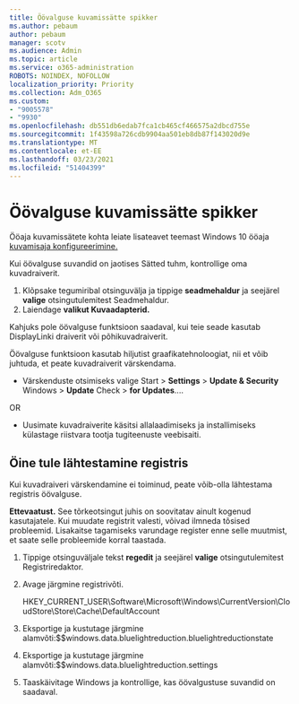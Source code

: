 ```yaml
---
title: Öövalguse kuvamissätte spikker
ms.author: pebaum
author: pebaum
manager: scotv
ms.audience: Admin
ms.topic: article
ms.service: o365-administration
ROBOTS: NOINDEX, NOFOLLOW
localization_priority: Priority
ms.collection: Adm_O365
ms.custom:
- "9005578"
- "9930"
ms.openlocfilehash: db551db6edab7fca1cb465cf466575a2dbcd755e
ms.sourcegitcommit: 1f43598a726cdb9904aa501eb8db87f143020d9e
ms.translationtype: MT
ms.contentlocale: et-EE
ms.lasthandoff: 03/23/2021
ms.locfileid: "51404399"
---
```

# <a name="help-with-the-night-light-display-setting"></a>Öövalguse kuvamissätte spikker

Ööaja kuvamissätete kohta leiate lisateavet teemast Windows 10 ööaja [kuvamisaja konfigureerimine.](https://support.microsoft.com/windows/set-your-display-for-night-time-in-windows-10-18fe903a-e0a1-8326-4c68-fd23d7aaf136)

Kui öövalguse suvandid on jaotises Sätted tuhm, kontrollige oma kuvadraiverit. 

1. Klõpsake tegumiribal otsinguvälja ja tippige **seadmehaldur** ja seejärel **valige** otsingutulemitest Seadmehaldur.
1. Laiendage **valikut Kuvaadapterid.** 

Kahjuks pole öövalguse funktsioon saadaval, kui teie seade kasutab DisplayLinki draiverit või põhikuvadraiverit.

Öövalguse funktsioon kasutab hiljutist graafikatehnoloogiat, nii et võib juhtuda, et peate kuvadraiverit värskendama.  

- Värskenduste otsimiseks valige Start  >  **Settings**  >  **Update & Security** Windows  >  **Update** Check  >  **for Updates**....  

OR

- Uusimate kuvadraiverite käsitsi allalaadimiseks ja installimiseks külastage riistvara tootja tugiteenuste veebisaiti.

## <a name="reset-night-light-in-the-registry"></a>Öine tule lähtestamine registris

Kui kuvadraiveri värskendamine ei toiminud, peate võib-olla lähtestama registris öövalguse.  

**Ettevaatust.** See tõrkeotsingut juhis on soovitatav ainult kogenud kasutajatele. Kui muudate registrit valesti, võivad ilmneda tõsised probleemid. Lisakaitse tagamiseks varundage register enne selle muutmist, et saate selle probleemide korral taastada.

1. Tippige otsinguväljale tekst **regedit** ja seejärel **valige** otsingutulemitest Registriredaktor.

1. Avage järgmine registrivõti. 

    HKEY_CURRENT_USER\Software\Microsoft\Windows\CurrentVersion\CloudStore\Store\Cache\DefaultAccount

1. Eksportige ja kustutage järgmine alamvõti:$$windows.data.bluelightreduction.bluelightreductionstate

1. Eksportige ja kustutage järgmine alamvõti:$$windows.data.bluelightreduction.settings

1. Taaskäivitage Windows ja kontrollige, kas öövalgustuse suvandid on saadaval.


